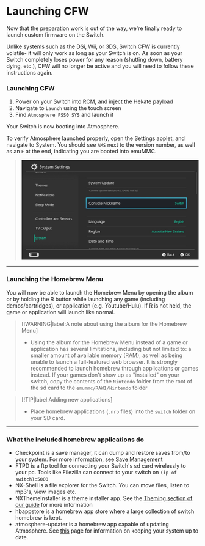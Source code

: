 # Launching CFW

Now that the preparation work is out of the way, we're finally ready to launch custom firmware on the Switch.

Unlike systems such as the DSi, Wii, or 3DS, Switch CFW is currently volatile- it will only work as long as your Switch is on. As soon as your Switch completely loses power for any reason (shutting down, battery dying, etc.), CFW will no longer be active and you will need to follow these instructions again.

### Launching CFW

1. Power on your Switch into RCM, and inject the Hekate payload
2. Navigate to `Launch` using the touch screen
3. Find `Atmosphere FSS0 SYS` and launch it

Your Switch is now booting into Atmosphere.

To verify Atmosphere launched properly, open the Settings applet, and navigate to System. You should see `AMS` next to the version number, as well as an `E` at the end, indicating you are booted into emuMMC.

> ![Atmosphere version string](../img/launching_cfw_atmosphere_version_string.jpg)

-----

### Launching the Homebrew Menu

You will now be able to launch the Homebrew Menu by opening the album or by holding the R button while launching any game (including demos/cartridges), or application (e.g. Youtube/Hulu). If R is not held, the game or application will launch like normal.
    
> [!WARNING|label:A note about using the album for the Homebrew Menu]
>    - Using the album for the Homebrew Menu instead of a game or application has several limitations, including but not limited to: a smaller amount of available memory (RAM), as well as being unable to launch a full-featured web browser. It is strongly recommended to launch homebrew through applications or games instead. If your games don't show up as "installed" on your switch, copy the contents of the `Nintendo` folder from the root of the sd card to the `emummc/RAW1/Nintendo` folder
    
> [!TIP|label:Adding new applications]
>    - Place homebrew applications (`.nro` files) into the `switch` folder on your SD card.

-----

### What the included homebrew applications do

- Checkpoint is a save manager, it can dump and restore saves from/to your system. For more information, see [Save Management](../../extras/save_management.md)
- FTPD is a ftp tool for connecting your Switch's sd card wirelessly to your pc. Tools like Filezilla can connect to your switch on `(ip of switch):5000`
- NX-Shell is a file explorer for the Switch. You can move files, listen to mp3's, view images etc.
- NXThemeInstaller is a theme installer app. See the [Theming section of our guide](../../extras/theming.md) for more information
- hbappstore is a homebrew app store where a large collection of switch homebrew is kept.
- atmosphere-updater is a homebrew app capable of updating Atmosphere. See [this](../../extras/updating.md) page for information on keeping your system up to date.
